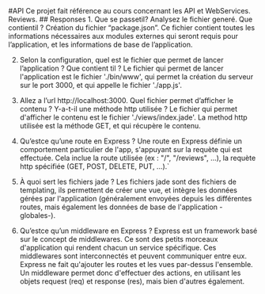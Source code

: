<snippet>
<content>
#API
Ce projet fait référence au cours concernant les API et WebServices.
Reviews.
## Responses
1. Que se passe­t­il? Analysez le fichier generé. Que contient­il ?
Création du fichier “package.json”.
Ce fichier contient toutes les informations nécessaires aux modules externes qui seront requis pour l’application, et les informations de base de l’application.

2. Selon la configuration, quel est le fichier que permet de lancer l’application ? Que contient t­il ?
Le fichier qui permet de lancer l'application est le fichier './bin/www', qui permet la création du serveur sur le port 3000, et qui appelle le fichier './app.js'.

3. Allez a l’url http://localhost:3000. Quel fichier permet d’afficher le contenu ? Y-a-t-il une méthode http utilisée ?
Le fichier qui permet d'afficher le contenu est le fichier './views/index.jade'. La method http utilisée est la méthode GET, et qui récupère le contenu.

4. Qu’est­ce qu’une route en Express ?
Une route en Express définie un comportement particulier de l'app, s'appuyant sur la requète qui est effectuée. Cela inclue la route utilisée (ex : "/", "/reviews", ...), la requète http spécifiée (GET, POST, DELETE, PUT, ...).`

5. À quoi sert les fichiers jade ?
Les fichiers jade sont des fichiers de templating, ils permettent de créer une vue, et intègre les données gérées par l'application (généralement envoyées depuis les différentes routes, mais également les données de base de l'application -globales-).

6. Qu’est­ce qu’un middleware en Express ?
Express est un framework basé sur le concept de middlewares. Ce sont des petits morceaux d'application qui rendent chacun un service spécifique.
Ces middlewares sont interconnectés et peuvent communiquer entre eux. Express ne fait qu'ajouter les routes et les vues par-dessus l'ensemble.
Un middleware permet donc d'effectuer des actions, en utilisant les objets request (req) et response (res), mais bien d'autres également.
</content>
</snippet> 
